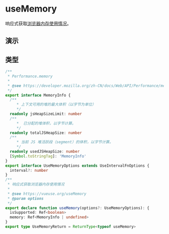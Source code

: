 # useMemory

响应式获取[浏览器内存使用情况](https://developer.mozilla.org/zh-CN/docs/Web/API/Performance/memory)。

## 演示

<demo src="./demo.vue" title="useMemory" desc="响应式获取浏览器内存使用情况"></demo>

## 类型

```ts
/**
 * Performance.memory
 *
 * @see https://developer.mozilla.org/zh-CN/docs/Web/API/Performance/memory
 */
export interface MemoryInfo {
  /**
     * 上下文可用的堆的最大体积（以字节为单位）
     */
  readonly jsHeapSizeLimit: number
  /**
     *  已分配的堆体积，以字节计算。
     */
  readonly totalJSHeapSize: number
  /**
     * 当前 JS 堆活跃段（segment）的体积，以字节计算。
     */
  readonly usedJSHeapSize: number
  [Symbol.toStringTag]: 'MemoryInfo'
}
export interface UseMemoryOptions extends UseIntervalFnOptions {
  interval?: number
}
/**
 * 响应式获取浏览器内存使用情况
 *
 * @see https://vueuse.org/useMemory
 * @param options
 */
export declare function useMemory(options?: UseMemoryOptions): {
  isSupported: Ref<boolean>
  memory: Ref<MemoryInfo | undefined>
}
export type UseMemoryReturn = ReturnType<typeof useMemory>
```
